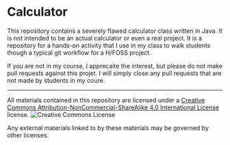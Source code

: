# Calculator

This repository contains a severely flawed calculator class written in Java. It is not intended to be an actual calculator or even a real project.  It is a repository for a hands-on activity that I use in my class to walk students though a typical git workflow for a H/FOSS project.

If you are not in my course, I apprecaite the interest, but please do not make pull requests against this projet.  I will simply close any pull requests that are not made by students in my coure.

---

All materials contained in this repository are licensed under a [Creative Commons Attribution-NonCommercial-ShareAlike 4.0 International License](https://creativecommons.org/licenses/by-nc-sa/4.0/) license. ![Creative Commons License](https://i.creativecommons.org/l/by-nc-sa/4.0/88x31.png)

Any external materials linked to by these materials may be governed by other licenses.
